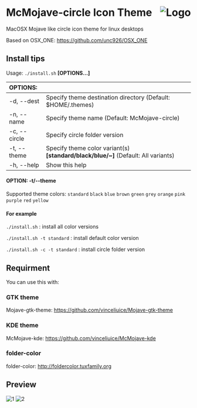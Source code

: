 <img src="https://github.com/vinceliuice/Sierra-gtk-theme/blob/imgs/logo.png" alt="Logo" align="right" /> McMojave-circle Icon Theme
======

MacOSX Mojave like circle icon theme for linux desktops

Based on OSX_ONE: https://github.com/unc926/OSX_ONE

## Install tips

Usage:  `./install.sh`  **[OPTIONS...]**

|  OPTIONS:           | |
|:--------------------|:-------------|
|-d, --dest           | Specify theme destination directory (Default: $HOME/.themes)|
|-n, --name           | Specify theme name (Default: McMojave-circle)|
|-c, --circle         | Specify circle folder version|
|-t, --theme          | Specify theme color variant(s) **[standard/black/blue/~]** (Default: All variants)|
|-h, --help           | Show this help|

#### OPTION: -t/--theme

Supported theme colors:  `standard` `black` `blue` `brown` `green` `grey` `orange`
`pink` `purple` `red` `yellow`

#### For example

`./install.sh` : install all color versions

`./install.sh -t standard` : install default color version

`./install.sh -c -t standard` : install circle folder version

## Requirment
You can use this with:

### GTK theme

Mojave-gtk-theme: https://github.com/vinceliuice/Mojave-gtk-theme

### KDE theme

McMojave-kde: https://github.com/vinceliuice/McMojave-kde

### folder-color
folder-color: http://foldercolor.tuxfamily.org

## Preview
![1](../master/preview.png)
![2](../master/preview01.png)
